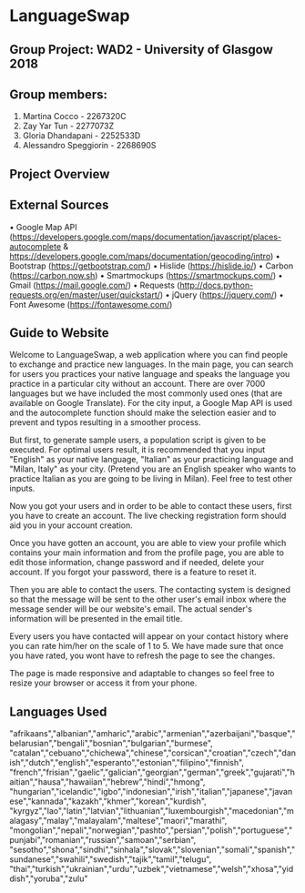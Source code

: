 # LanguageSwap 
## Group Project: WAD2 - University of Glasgow 2018
## Group members: 

 1. Martina Cocco - 2267320C
 2. Zay Yar Tun - 2277073Z
 3. Gloria Dhandapani - 2252533D
 4. Alessandro Speggiorin - 2268690S

## Project Overview 

## External Sources
•	Google Map API (https://developers.google.com/maps/documentation/javascript/places-autocomplete &             https://developers.google.com/maps/documentation/geocoding/intro)
•	Bootstrap (https://getbootstrap.com/)
•	Hislide (https://hislide.io/)
•	Carbon (https://carbon.now.sh)
•	Smartmockups (https://smartmockups.com/)
•	Gmail (https://mail.google.com/)
•	Requests (http://docs.python-requests.org/en/master/user/quickstart/)
•	jQuery (https://jquery.com/)
•	Font Awesome (https://fontawesome.com/)

## Guide to Website
Welcome to LanguageSwap, a web application where you can find people to exchange and practice new languages.
In the main page, you can search for users you practices your native language and speaks the language you practice
in a particular city without an account. There are over 7000 languages but we have included the most commonly used 
ones (that are available on Google Translate). For the city input, a Google Map API is used and the autocomplete 
function should make the selection easier and to prevent and typos resulting in a smoother process.

But first, to generate sample users, a population script is given to be executed. For optimal users result,
it is recommended that you input "English" as your native language, "Italian" as your practicing language and 
"Milan, Italy" as your city. (Pretend you are an English speaker who wants to practice Italian as you are going to be 
living in Milan). Feel free to test other inputs.

Now you got your users and in order to be able to contact these users, first you have to create an account. 
The live checking registration form should aid you in your account creation.

Once you have gotten an account, you are able to view your profile which contains your main information and from the 
profile page, you are able to edit those information, change password and if needed, delete your account. If you forgot 
your password, there is a feature to reset it.

Then you are able to contact the users. The contacting system is designed so that the message will be sent to the 
other user's email inbox where the message sender will be our website's email. The actual sender's information will 
be presented in the email title.

Every users you have contacted will appear on your contact history where you can rate him/her on the scale of 1 to 5. 
We have made sure that once you have rated, you wont have to refresh the page to see the changes.

The page is made responsive and adaptable to changes so feel free to resize your browser or access it from your phone.

## Languages Used
"afrikaans","albanian","amharic","arabic","armenian","azerbaijani","basque","belarusian","bengali","bosnian","bulgarian","burmese",
"catalan","cebuano","chichewa","chinese","corsican","croatian","czech","danish","dutch","english","esperanto","estonian","filipino","finnish",
"french","frisian","gaelic","galician","georgian","german","greek","gujarati","haitian","hausa","hawaiian","hebrew","hindi","hmong",
"hungarian","icelandic","igbo","indonesian","irish","italian","japanese","javanese","kannada","kazakh","khmer","korean","kurdish",
"kyrgyz","lao","latin","latvian","lithuanian","luxembourgish","macedonian","malagasy","malay","malayalam","maltese","maori","marathi",
"mongolian","nepali","norwegian","pashto","persian","polish","portuguese","punjabi","romanian","russian","samoan","serbian",
"sesotho","shona","sindhi","sinhala","slovak","slovenian","somali","spanish","sundanese","swahili","swedish","tajik","tamil","telugu",
"thai","turkish","ukrainian","urdu","uzbek","vietnamese","welsh","xhosa","yiddish","yoruba","zulu"


